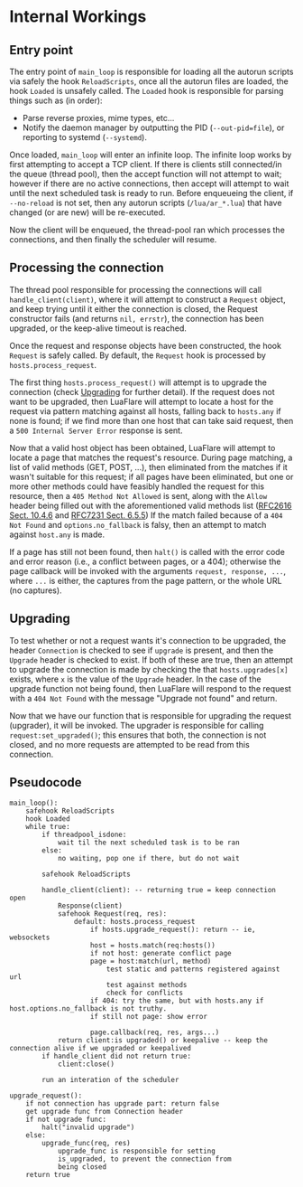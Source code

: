 # Internal Workings

## Entry point

The entry point of `main_loop` is responsible for loading all the autorun scripts via safely the hook `ReloadScripts`,
once all the autorun files are loaded, the hook `Loaded` is unsafely called.
The `Loaded` hook is responsible for parsing things such as (in order):

 - Parse reverse proxies, mime types, etc...
 - Notify the daemon manager by outputting the PID (`--out-pid=file`), or reporting to systemd (`--systemd`).

Once loaded, `main_loop` will enter an infinite loop.
The infinite loop works by first attempting to accept a TCP client.
If there is clients still connected/in the queue (thread pool), then the accept function will not attempt to wait;
however if there are no active connections, then accept will attempt to wait until the next scheduled task is ready to run.
Before enqueueing the client, if `--no-reload` is not set, then any autorun scripts (`/lua/ar_*.lua`) that have changed (or are new) will be re-executed.

Now the client will be enqueued, the thread-pool ran which processes the connections, and then finally the scheduler will resume.

## Processing the connection

The thread pool responsible for processing the connections will call `handle_client(client)`,
where it will attempt to construct a `Request` object, and keep trying until it either the connection is closed, the Request constructor fails (and returns `nil, errstr`), the connection has been upgraded, or the keep-alive timeout is reached.

Once the request and response objects have been constructed, the hook `Request` is safely called.
By default, the `Request` hook is processed by `hosts.process_request`.

The first thing `hosts.process_request()` will attempt is to upgrade the connection (check [Upgrading](#upgrading) for further detail).
If the request does not want to be upgraded, then LuaFlare will attempt to locate a host for the request via pattern matching against all hosts, falling back to `hosts.any` if none is found;
if we find more than one host that can take said request, then a `500 Internal Server Error` response is sent.

Now that a valid host object has been obtained, LuaFlare will attempt to locate a page that matches the request's resource.
During page matching, a list of valid methods (GET, POST, ...), then eliminated from the matches if it wasn't suitable for this request;
if all pages have been eliminated, but one or more other methods could have feasibly handled the request for this resource, then a `405 Method Not Allowed` is sent, along with the `Allow` header being filled out with the aforementioned valid methods list
([RFC2616 Sect. 10.4.6](http://www.w3.org/Protocols/rfc2616/rfc2616-sec10.html#sec10.4.6) and [RFC7231 Sect. 6.5.5](http://tools.ietf.org/html/rfc7231#section-6.5.5))
If the match failed because of a `404 Not Found` and `options.no_fallback` is falsy, then an attempt to match against `host.any` is made.

If a page has still not been found, then `halt()` is called with the error code and error reason (i.e., a conflict between pages, or a 404);
otherwise the page callback will be invoked with the arguments `request, response, ...`, where `...` is either, the captures from the page pattern, or the whole URL (no captures).

## Upgrading

To test whether or not a request wants it's connection to be upgraded,
the header `Connection` is checked to see if `upgrade` is present,
and then the `Upgrade` header is checked to exist.
If both of these are true, then an attempt to upgrade the connection is made by checking the that `hosts.upgrades[x]` exists, where `x` is the value of the `Upgrade` header.
In the case of the upgrade function not being found, then LuaFlare will respond to the request with a `404 Not Found` with the message "Upgrade not found" and return.

Now that we have our function that is responsible for upgrading the request (upgrader), it will be invoked.
The upgrader is responsible for calling `request:set_upgraded()`;
this ensures that both, the connection is not closed, and no more requests are attempted to be read from this connection.

## Pseudocode

	main_loop():
		safehook ReloadScripts
		hook Loaded
		while true:
			if threadpool_isdone:
				wait til the next scheduled task is to be ran
			else:
				no waiting, pop one if there, but do not wait
			
			safehook ReloadScripts
			
			handle_client(client): -- returning true = keep connection open
				Response(client)
				safehook Request(req, res):
					default: hosts.process_request
						if hosts.upgrade_request(): return -- ie, websockets
						host = hosts.match(req:hosts())
						if not host: generate conflict page
						page = host:match(url, method)
							test static and patterns registered against url
							test against methods
							check for conflicts
						if 404: try the same, but with hosts.any if host.options.no_fallback is not truthy.
						if still not page: show error
						
						page.callback(req, res, args...)
				return client:is upgraded() or keepalive -- keep the connection alive if we upgraded or keepalived
			if handle_client did not return true:
				client:close()
			
			run an interation of the scheduler
	
	upgrade_request():
		if not connection has upgrade part: return false
		get upgrade func from Connection header
		if not upgrade func:
			halt("invalid upgrade")
		else:
			upgrade_func(req, res)
				upgrade_func is responsible for setting
				is_upgraded, to prevent the connection from
				being closed
		return true

